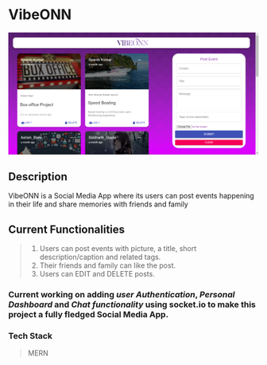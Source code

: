 # VibeONN
<!-- <img width=28% src = "https://github.com/sparshkr24/VibeONN/blob/master/client/public/VibeONN.png"> -->
<img src = "https://github.com/sparshkr24/VibeONN/blob/master/client/src/images/Screenshot%20(344).png">

## Description
VibeONN is a Social Media App where its users can post events happening in their life and share memories with friends and family

## Current Functionalities
> 1. Users can post events with picture, a title, short description/caption and related tags.
> 2. Their friends and family can like the post.
> 3. Users can EDIT and DELETE posts.

### Current working on adding _user Authentication_, _Personal Dashboard_ and _Chat functionality_ using socket.io to make this project a fully fledged Social Media App.


### Tech Stack
> MERN
